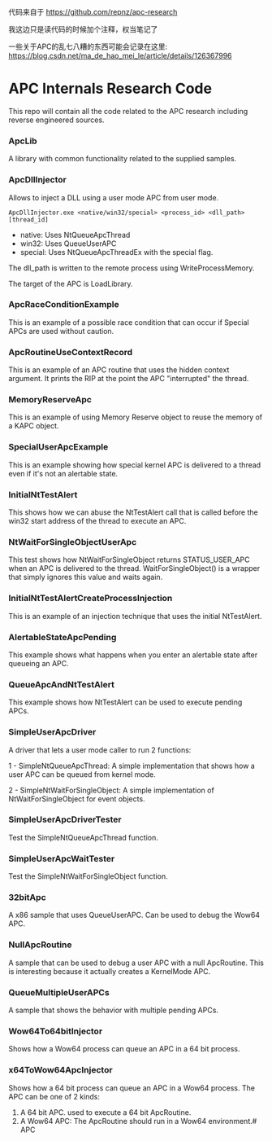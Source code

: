 代码来自于 https://github.com/repnz/apc-research

我这边只是读代码的时候加个注释，权当笔记了

一些关于APC的乱七八糟的东西可能会记录在这里: https://blog.csdn.net/ma_de_hao_mei_le/article/details/126367996

# APC Internals Research Code

This repo will contain all the code related to the APC research including reverse engineered sources.

### ApcLib

A library with common functionality related to the supplied samples.

### ApcDllInjector

Allows to inject a DLL using a user mode APC from user mode.

```
ApcDllInjector.exe <native/win32/special> <process_id> <dll_path> [thread_id]
```

- native: Uses NtQueueApcThread
- win32: Uses QueueUserAPC
- special: Uses NtQueueApcThreadEx with the special flag.

The dll_path is written to the remote process using WriteProcessMemory.

The target of the APC is LoadLibrary.

### ApcRaceConditionExample

This is an example of a possible race condition that can occur if Special APCs are used without caution. 

### ApcRoutineUseContextRecord

This is an example of an APC routine that uses the hidden context argument. It prints the RIP at the point the APC "interrupted" the
thread.

### MemoryReserveApc

This is an example of using Memory Reserve object to reuse the memory of a KAPC object.

### SpecialUserApcExample

This is an example showing how special kernel APC is delivered to a thread even if it's not an alertable state.

### InitialNtTestAlert

This shows how we can abuse the NtTestAlert call that is called before the win32 start address of the
thread to execute an APC.

### NtWaitForSingleObjectUserApc

This test shows how NtWaitForSingleObject returns STATUS_USER_APC when an APC is delivered to the thread. 
WaitForSingleObject() is a wrapper that simply ignores this value and waits again.

### InitialNtTestAlertCreateProcessInjection

This is an example of an injection technique that uses the initial NtTestAlert.

### AlertableStateApcPending

This example shows what happens when you enter an alertable state after queueing an APC.

### QueueApcAndNtTestAlert

This example shows how NtTestAlert can be used to execute pending APCs.

### SimpleUserApcDriver

A driver that lets a user mode caller to run 2 functions:

1 - SimpleNtQueueApcThread: A simple implementation that shows how a user APC can be queued from 
kernel mode.

2 - SimpleNtWaitForSingleObject: A simple implementation of NtWaitForSingleObject for event objects.

### SimpleUserApcDriverTester

Test the SimpleNtQueueApcThread function.

### SimpleUserApcWaitTester

Test the SimpleNtWaitForSingleObject function.

### 32bitApc

A x86 sample that uses QueueUserAPC. Can be used to debug the Wow64 APC.

### NullApcRoutine

A sample that can be used to debug a user APC with a null ApcRoutine. This is 
interesting because it actually creates a KernelMode APC.

### QueueMultipleUserAPCs

A sample that shows the behavior with multiple pending APCs.


### Wow64To64bitInjector

Shows how a Wow64 process can queue an APC in a 64 bit process.

### x64ToWow64ApcInjector

Shows how a 64 bit process can queue an APC in a Wow64 process. The APC can be one of 2 kinds:

1. A 64 bit APC. used to execute a 64 bit ApcRoutine.
2. A Wow64 APC: The ApcRoutine should run in a Wow64 environment.# APC
